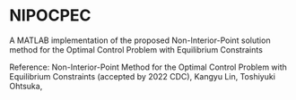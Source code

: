 # NIPOCPEC
 A MATLAB implementation of the proposed Non-Interior-Point solution method for the Optimal Control Problem with Equilibrium Constraints
 
Reference: Non-Interior-Point Method for the Optimal Control Problem with Equilibrium Constraints (accepted by 2022 CDC), Kangyu Lin, Toshiyuki Ohtsuka, 
